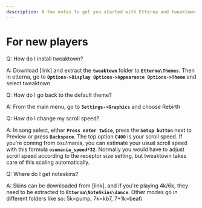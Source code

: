 ```yaml
---
description: A few notes to get you started with Etterna and tweaktown
---
```


# For new players

Q: How do I install tweaktown?

A: Download \[link] and extract the **`tweaktown`** folder to **`Etterna\Themes`**. Then in etterna, go to **`Options->Display Options->Appearance Options->Theme`** and select tweaktown



Q: How do I go back to the default theme?

A: From the main menu, go to **`Settings->Graphics`** and choose Rebirth



Q: How do I change my scroll speed?

A: In song select, either **`Press enter twice`**, press the **`Setup button`** next to Preview or press **`Backspace`**. The top option **`C400`** is your scroll speed. If you're coming from osu!mania, you can estimate your usual scroll speed with this formula **`osumania_speed*32`**. Normally you would have to adjust scroll speed according to the receptor size setting, but tweaktown takes care of this scaling automatically.



Q: Where do I get noteskins?

A: Skins can be downloaded from \[link], and if you're playing 4k/6k, they need to be extracted to **`Etterna\NoteSkins\dance`**. Other modes go in different folders like so: 5k=pump, 7k=kb7, 7+1k=beat\






